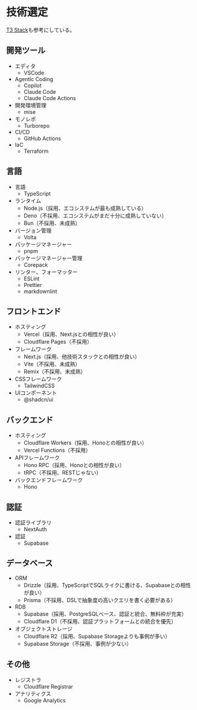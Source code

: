 # 技術選定

[T3 Stack](https://create.t3.gg/ja/introduction)も参考にしている。

## 開発ツール

- エディタ
  - VSCode
- Agentic Coding
  - Copilot
  - Claude Code
  - Claude Code Actions
- 開発環境管理
  - mise
- モノレポ
  - Turborepo
- CI/CD
  - GitHub Actions
- IaC
  - Terraform

## 言語

- 言語
  - TypeScript
- ランタイム
  - Node.js（採用、エコシステムが最も成熟している）
  - Deno（不採用、エコシステムがまだ十分に成熟していない）
  - Bun（不採用、未成熟）
- バージョン管理
  - Volta
- パッケージマネージャー
  - pnpm
- パッケージマネージャー管理
  - Corepack
- リンター、フォーマッター
  - ESLint
  - Prettier
  - markdownlint

## フロントエンド

- ホスティング
  - Vercel（採用、Next.jsとの相性が良い）
  - Cloudflare Pages（不採用）
- フレームワーク
  - Next.js（採用、他技術スタックとの相性が良い）
  - Vite（不採用、未成熟）
  - Remix（不採用、未成熟）
- CSSフレームワーク
  - TailwindCSS
- UIコンポーネント
  - @shadcn/ui

## バックエンド

- ホスティング
  - Cloudflare Workers（採用、Honoとの相性が良い）
  - Vercel Functions（不採用）
- APIフレームワーク
  - Hono RPC（採用、Honoとの相性が良い）
  - tRPC（不採用、RESTじゃない）
- バックエンドフレームワーク
  - Hono

## 認証

- 認証ライブラリ
  - NextAuth
- 認証
  - Supabase

## データベース

- ORM
  - Drizzle（採用、TypeScriptでSQLライクに書ける、Supabaseとの相性が良い）
  - Prisma（不採用、DSLで抽象度の高いクエリを書く必要がある）
- RDB
  - Supabase（採用、PostgreSQLベース、認証と統合、無料枠が充実）
  - Cloudflare D1（不採用、認証プラットフォームとの統合を優先）
- オブジェクトストレージ
  - Cloudflare R2（採用、Supabase Storageよりも事例が多い）
  - Supabase Storage（不採用、事例が少ない）

## その他

- レジストラ
  - Cloudflare Registrar
- アナリティクス
  - Google Analytics
